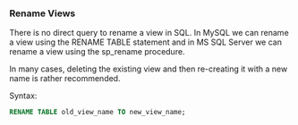 ### Rename Views

There is no direct query to rename a view in SQL. In MySQL we can rename a view using the RENAME TABLE statement and in MS SQL Server we can rename a view using the sp_rename procedure.

In many cases, deleting the existing view and then re-creating it with a new name is rather recommended.

Syntax:

```sql
RENAME TABLE old_view_name TO new_view_name;
```

